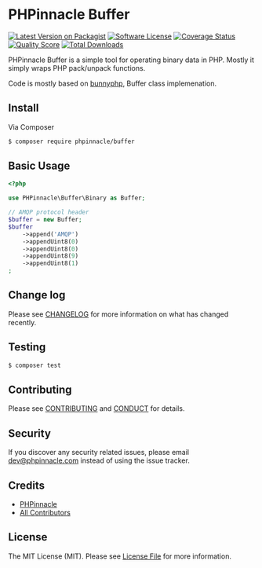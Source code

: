 # PHPinnacle Buffer

[![Latest Version on Packagist][ico-version]][link-packagist]
[![Software License][ico-license]](LICENSE.md)
[![Coverage Status][ico-scrutinizer]][link-scrutinizer]
[![Quality Score][ico-code-quality]][link-code-quality]
[![Total Downloads][ico-downloads]][link-downloads]

PHPinnacle Buffer is a simple tool for operating binary data in PHP. Mostly it simply wraps PHP pack/unpack functions.

Code is mostly based on [bunnyphp](https://github.com/jakubkulhan/bunny), Buffer class implemenation.

## Install

Via Composer

```bash
$ composer require phpinnacle/buffer
```

## Basic Usage

```php
<?php

use PHPinnacle\Buffer\Binary as Buffer;

// AMQP protocol header
$buffer = new Buffer;
$buffer
    ->append('AMQP')
    ->appendUint8(0)
    ->appendUint8(0)
    ->appendUint8(9)
    ->appendUint8(1)
;

```

## Change log

Please see [CHANGELOG](CHANGELOG.md) for more information on what has changed recently.

## Testing

```bash
$ composer test
```

## Contributing

Please see [CONTRIBUTING](CONTRIBUTING.md) and [CONDUCT](CONDUCT.md) for details.

## Security

If you discover any security related issues, please email dev@phpinnacle.com instead of using the issue tracker.

## Credits

- [PHPinnacle][link-author]
- [All Contributors][link-contributors]

## License

The MIT License (MIT). Please see [License File](LICENSE.md) for more information.

[ico-version]: https://img.shields.io/packagist/v/phpinnacle/buffer.svg?style=flat-square
[ico-license]: https://img.shields.io/badge/license-MIT-brightgreen.svg?style=flat-square
[ico-scrutinizer]: https://img.shields.io/scrutinizer/coverage/g/phpinnacle/buffer.svg?style=flat-square
[ico-code-quality]: https://img.shields.io/scrutinizer/g/phpinnacle/buffer.svg?style=flat-square
[ico-downloads]: https://img.shields.io/packagist/dt/phpinnacle/buffer.svg?style=flat-square

[link-packagist]: https://packagist.org/packages/phpinnacle/buffer
[link-scrutinizer]: https://scrutinizer-ci.com/g/phpinnacle/buffer/code-structure
[link-code-quality]: https://scrutinizer-ci.com/g/phpinnacle/buffer
[link-downloads]: https://packagist.org/packages/phpinnacle/buffer
[link-author]: https://github.com/phpinnacle
[link-contributors]: ../../contributors
